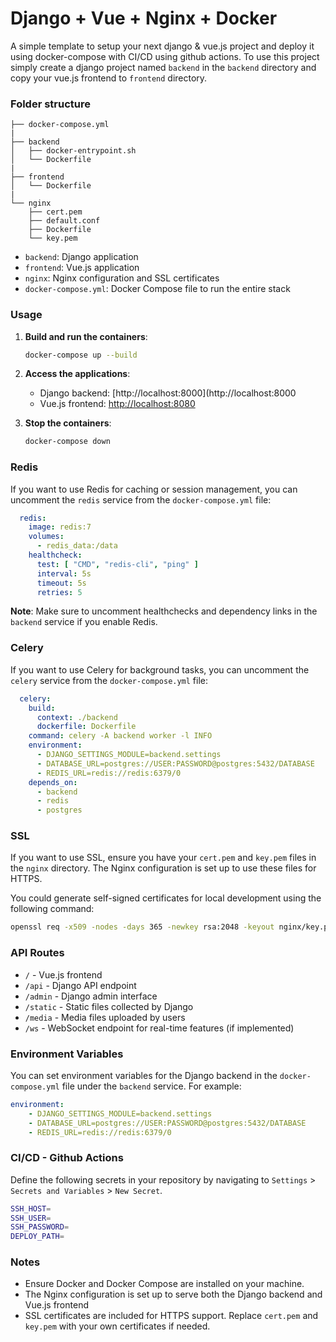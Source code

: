 # Django + Vue + Nginx + Docker
A simple template to setup your next django & vue.js project and deploy it using docker-compose with CI/CD using github actions. To use this project simply create a django project named ``backend`` in the ``backend`` directory and copy your vue.js frontend to ``frontend`` directory. 

### Folder structure

```
├── docker-compose.yml
|
├── backend
│   ├── docker-entrypoint.sh
│   └── Dockerfile
|
├── frontend
│   └── Dockerfile
|
└── nginx
    ├── cert.pem
    ├── default.conf
    ├── Dockerfile
    └── key.pem
```
- ``backend``: Django application
- ``frontend``: Vue.js application
- ``nginx``: Nginx configuration and SSL certificates
- ``docker-compose.yml``: Docker Compose file to run the entire stack

### Usage
1. **Build and run the containers**:
   ```bash
   docker-compose up --build
   ```

2. **Access the applications**:
    - Django backend: [http://localhost:8000](http://localhost:8000
    - Vue.js frontend: [http://localhost:8080](http://localhost:8080)

3. **Stop the containers**:
    ```bash
    docker-compose down
    ```

### Redis
If you want to use Redis for caching or session management, you can uncomment the ``redis`` service from the `docker-compose.yml` file:

```yaml
  redis:
    image: redis:7
    volumes:
      - redis_data:/data
    healthcheck:
      test: [ "CMD", "redis-cli", "ping" ]
      interval: 5s
      timeout: 5s
      retries: 5
```

**Note**: Make sure to uncomment healthchecks and dependency links in the ``backend`` service if you enable Redis.

### Celery
If you want to use Celery for background tasks, you can uncomment the ``celery`` service from the `docker-compose.yml` file:

```yaml
  celery:
    build:
      context: ./backend
      dockerfile: Dockerfile
    command: celery -A backend worker -l INFO
    environment:
      - DJANGO_SETTINGS_MODULE=backend.settings
      - DATABASE_URL=postgres://USER:PASSWORD@postgres:5432/DATABASE
      - REDIS_URL=redis://redis:6379/0
    depends_on:
      - backend
      - redis
      - postgres
```

### SSL
If you want to use SSL, ensure you have your `cert.pem` and `key.pem` files in the `nginx` directory. The Nginx configuration is set up to use these files for HTTPS.

You could generate self-signed certificates for local development using the following command:

```bash
openssl req -x509 -nodes -days 365 -newkey rsa:2048 -keyout nginx/key.pem -out nginx/cert.pem
``` 

### API Routes
- ``/`` - Vue.js frontend
- ``/api`` - Django API endpoint
- ``/admin`` - Django admin interface
- ``/static`` - Static files collected by Django
- ``/media`` - Media files uploaded by users
- ``/ws`` - WebSocket endpoint for real-time features (if implemented)

### Environment Variables
You can set environment variables for the Django backend in the `docker-compose.yml` file under the `backend` service. For example:

```yaml
environment:
    - DJANGO_SETTINGS_MODULE=backend.settings
    - DATABASE_URL=postgres://USER:PASSWORD@postgres:5432/DATABASE
    - REDIS_URL=redis://redis:6379/0
```

### CI/CD - Github Actions
Define the following secrets in your repository by navigating to ``Settings`` > ``Secrets and Variables`` > ``New Secret``.

```bash
SSH_HOST=
SSH_USER=
SSH_PASSWORD=
DEPLOY_PATH=
```

### Notes
- Ensure Docker and Docker Compose are installed on your machine.
- The Nginx configuration is set up to serve both the Django backend and Vue.js frontend
- SSL certificates are included for HTTPS support. Replace `cert.pem` and `key.pem` with your own certificates if needed.
